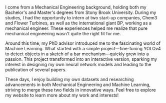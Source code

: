 I come from a Mechanical Engineering background, holding both my Bachelor's and Master's degrees from Stony Brook University. During my studies, I had the opportunity to intern at two start-up companies, Chem3 and Flower Turbines, as well as the international giant BP, working as a mechanical engineer. These experiences helped me realize that pure mechanical engineering wasn't quite the right fit for me.

Around this time, my PhD advisor introduced me to the fascinating world of Machine Learning. What started with a simple project—fine-tuning YOLOv4 to detect objects in a sketch of a bar mechanism—quickly grew into a passion. This project transformed into an interactive version, sparking my interest in designing my own neural network models and leading to the publication of several papers.</p>
            
These days, I enjoy building my own datasets and researching advancements in both Mechanical Engineering and Machine Learning, striving to merge these two fields in innovative ways. Feel free to explore my website to learn more about my work and interests!</p>
